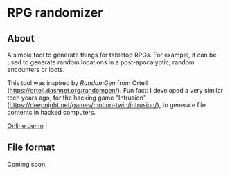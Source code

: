 # RPG randomizer

## About

A simple tool to generate things for tabletop RPGs. For example, it can be used to generate random locations in a post-apocalyptic, random encounters or loots.

This tool was inspired by *RandomGen* from Orteil (https://orteil.dashnet.org/randomgen/). Fun fact: I developed a very similar tech years ago, for the hacking game "Intrusion" (https://deepnight.net/games/motion-twin/intrusion/), to generate file contents in hacked computers.

[Online demo](https://deepnight.github.io/mini-randomizer/) |

## File format

Coming soon

